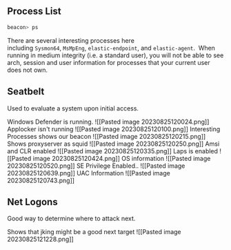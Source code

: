 ## Process List
```bash
beacon> ps
```
There are several interesting processes here including `Sysmon64`, `MsMpEng`, `elastic-endpoint`, and `elastic-agent`.  When running in medium integrity (i.e. a standard user), you will not be able to see arch, session and user information for processes that your current user does not own.

## Seatbelt
Used to evaluate a system upon initial access.

Windows Defender is running.
![[Pasted image 20230825120024.png]]
Applocker isn't running
![[Pasted image 20230825120100.png]]
Interesting Processes shows our beacon
![[Pasted image 20230825120215.png]]
Shows proxyserver as squid
![[Pasted image 20230825120250.png]]
Amsi and CLR enabled
![[Pasted image 20230825120335.png]]
Laps is enabled
![[Pasted image 20230825120424.png]]
OS information
![[Pasted image 20230825120520.png]]
SE Privilege Enabled..
![[Pasted image 20230825120639.png]]
UAC Information
![[Pasted image 20230825120743.png]]

## Net Logons
Good way to determine where to attack next.

Shows that jking might be a good next target
![[Pasted image 20230825121228.png]]